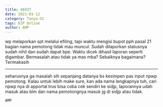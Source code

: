 ```yaml
---
title: 46937
date: 2021-03-12
category: Tanya-SC
tags: DJP Online
author: AMP
---
```


wp melaporkan spt melalui efiling, tapi waktu mengisi bupot pph pasal 21 bagian nama pemotong tidak mau muncul. Sudah dilaporkan statusnya sudah nihil dan sudah dapat bpe. Waktu dicek dihasil laporan seperti digambar. Bermasalah atau tidak ya mas mba? Sebaiknya bagaimana? Terimakasih

---

seharusnya ga masalah sih sepanjang datanya bs kesimpen pas input npwp pemotong. Kalau untuk lebih make sure, kan ada nama lengkapnya tuh, cari npwp nya di apportal trus bisa coba cek sendiri ke sidjp, laporannya udah masuk atau blm dan nama pemotongnya masuk jg di sidjp atau tidak.

`AMP`

